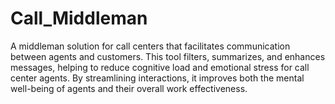 # Call_Middleman
A middleman solution for call centers that facilitates communication between agents and customers. This tool filters, summarizes, and enhances messages, helping to reduce cognitive load and emotional stress for call center agents. By streamlining interactions, it improves both the mental well-being of agents and their overall work effectiveness.
